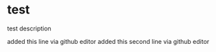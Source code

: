 # test
test description

added this line via github editor
added this second line via github editor
